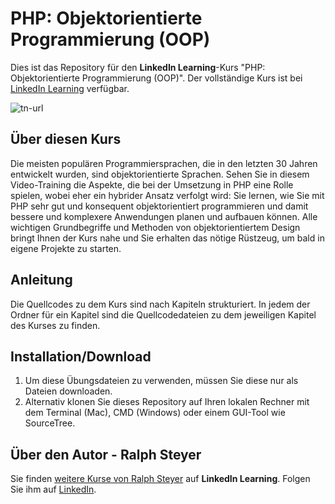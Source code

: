 # PHP: Objektorientierte Programmierung (OOP)
Dies ist das Repository für den **LinkedIn Learning**-Kurs "PHP: Objektorientierte Programmierung (OOP)". Der vollständige Kurs ist bei [LinkedIn Learning](https://de.linkedin.com/learning/php-objektorientierte-programmierung-oop) verfügbar.

![tn-url]

## Über diesen Kurs
Die meisten populären Programmiersprachen, die in den letzten 30 Jahren entwickelt wurden, sind objektorientierte Sprachen. Sehen Sie in diesem Video-Training die Aspekte, die bei der Umsetzung in PHP eine Rolle spielen, wobei eher ein hybrider Ansatz verfolgt wird: Sie lernen, wie Sie mit PHP sehr gut und konsequent objektorientiert programmieren und damit bessere und komplexere Anwendungen planen und aufbauen können. Alle wichtigen Grundbegriffe und Methoden von objektorientiertem Design bringt Ihnen der Kurs nahe und Sie erhalten das nötige Rüstzeug, um bald in eigene Projekte zu starten. 

## Anleitung
Die Quellcodes zu dem Kurs sind nach Kapiteln strukturiert. In jedem der Ordner für ein Kapitel sind die Quellcodedateien zu dem jeweiligen Kapitel des Kurses zu finden.

## Installation/Download
1. Um diese Übungsdateien zu verwenden, müssen Sie diese nur als Dateien downloaden.
2. Alternativ klonen Sie dieses Repository auf Ihren lokalen Rechner mit dem Terminal (Mac), CMD (Windows) oder einem GUI-Tool wie SourceTree.

## Über den Autor - Ralph Steyer
Sie finden [weitere Kurse von Ralph Steyer](https://www.linkedin.com/learning/instructors/ralph-steyer) auf **LinkedIn Learning**. Folgen Sie ihm auf [LinkedIn](https://www.linkedin.com/in/ralph-steyer-a69781/?trk=lil_instructor). 

[tn-url]: https://cdn.lynda.com/course/2952173/2952173-1590653516764-16x9.jpg

